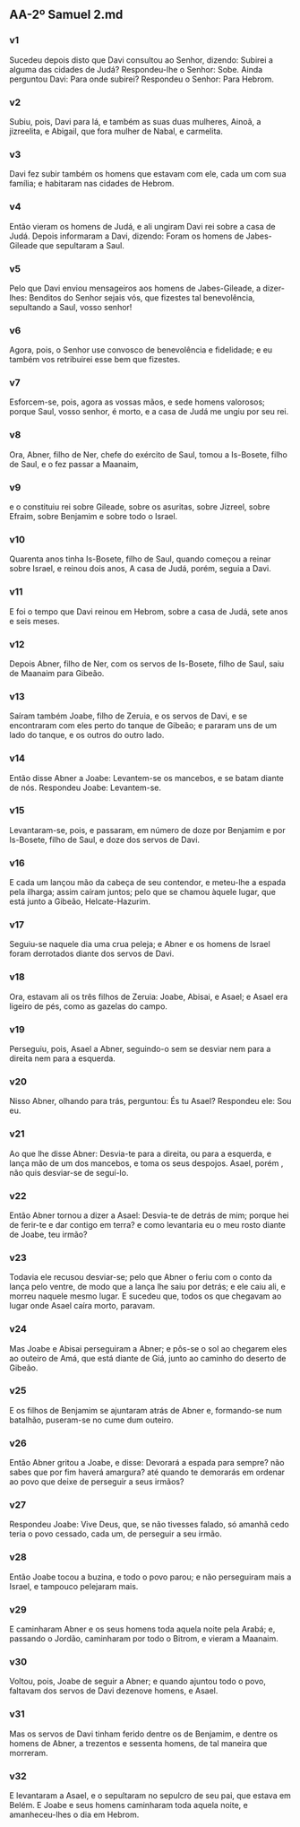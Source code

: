 ## AA-2º Samuel 2.md
### v1
 Sucedeu depois disto que Davi consultou ao Senhor, dizendo: Subirei a alguma das cidades de Judá? Respondeu-lhe o Senhor: Sobe. Ainda perguntou Davi: Para onde subirei? Respondeu o Senhor: Para Hebrom.
### v2
 Subiu, pois, Davi para lá, e também as suas duas mulheres, Ainoã, a jizreelita, e Abigail, que fora mulher de Nabal, e carmelita.
### v3
 Davi fez subir também os homens que estavam com ele, cada um com sua família; e habitaram nas cidades de Hebrom.
### v4
 Então vieram os homens de Judá, e ali ungiram Davi rei sobre a casa de Judá. Depois informaram a Davi, dizendo: Foram os homens de Jabes-Gileade que sepultaram a Saul.
### v5
 Pelo que Davi enviou mensageiros aos homens de Jabes-Gileade, a dizer-lhes: Benditos do Senhor sejais vós, que fizestes tal benevolência, sepultando a Saul, vosso senhor!
### v6
 Agora, pois, o Senhor use convosco de benevolência e fidelidade; e eu também vos retribuirei esse bem que fizestes.
### v7
 Esforcem-se, pois, agora as vossas mãos, e sede homens valorosos; porque Saul, vosso senhor, é morto, e a casa de Judá me ungiu por seu rei.
### v8
 Ora, Abner, filho de Ner, chefe do exército de Saul, tomou a Is-Bosete, filho de Saul, e o fez passar a Maanaim,
### v9
 e o constituiu rei sobre Gileade, sobre os asuritas, sobre Jizreel, sobre Efraim, sobre Benjamim e sobre todo o Israel.
### v10
 Quarenta anos tinha Is-Bosete, filho de Saul, quando começou a reinar sobre Israel, e reinou dois anos, A casa de Judá, porém, seguia a Davi.
### v11
 E foi o tempo que Davi reinou em Hebrom, sobre a casa de Judá, sete anos e seis meses.
### v12
 Depois Abner, filho de Ner, com os servos de Is-Bosete, filho de Saul, saiu de Maanaim para Gibeão.
### v13
 Saíram também Joabe, filho de Zeruia, e os servos de Davi, e se encontraram com eles perto do tanque de Gibeão; e pararam uns de um lado do tanque, e os outros do outro lado.
### v14
 Então disse Abner a Joabe: Levantem-se os mancebos, e se batam diante de nós. Respondeu Joabe: Levantem-se.
### v15
 Levantaram-se, pois, e passaram, em número de doze por Benjamim e por Is-Bosete, filho de Saul, e doze dos servos de Davi.
### v16
 E cada um lançou mão da cabeça de seu contendor, e meteu-lhe a espada pela ilharga; assim caíram juntos; pelo que se chamou àquele lugar, que está junto a Gibeão, Helcate-Hazurim.
### v17
 Seguiu-se naquele dia uma crua peleja; e Abner e os homens de Israel foram derrotados diante dos servos de Davi.
### v18
 Ora, estavam ali os três filhos de Zeruia: Joabe, Abisai, e Asael; e Asael era ligeiro de pés, como as gazelas do campo.
### v19
 Perseguiu, pois, Asael a Abner, seguindo-o sem se desviar nem para a direita nem para a esquerda.
### v20
 Nisso Abner, olhando para trás, perguntou: És tu Asael? Respondeu ele: Sou eu.
### v21
 Ao que lhe disse Abner: Desvia-te para a direita, ou para a esquerda, e lança mão de um dos mancebos, e toma os seus despojos. Asael, porém , não quis desviar-se de seguí-lo.
### v22
 Então Abner tornou a dizer a Asael: Desvia-te de detrás de mim; porque hei de ferir-te e dar contigo em terra? e como levantaria eu o meu rosto diante de Joabe, teu irmão?
### v23
 Todavia ele recusou desviar-se; pelo que Abner o feriu com o conto da lança pelo ventre, de modo que a lança lhe saiu por detrás; e ele caiu ali, e morreu naquele mesmo lugar. E sucedeu que, todos os que chegavam ao lugar onde Asael caíra morto, paravam.
### v24
 Mas Joabe e Abisai perseguiram a Abner; e pôs-se o sol ao chegarem eles ao outeiro de Amá, que está diante de Giá, junto ao caminho do deserto de Gibeão.
### v25
 E os filhos de Benjamim se ajuntaram atrás de Abner e, formando-se num batalhão, puseram-se no cume dum outeiro.
### v26
 Então Abner gritou a Joabe, e disse: Devorará a espada para sempre? não sabes que por fim haverá amargura? até quando te demorarás em ordenar ao povo que deixe de perseguir a seus irmãos?
### v27
 Respondeu Joabe: Vive Deus, que, se não tivesses falado, só amanhã cedo teria o povo cessado, cada um, de perseguir a seu irmão.
### v28
 Então Joabe tocou a buzina, e todo o povo parou; e não perseguiram mais a Israel, e tampouco pelejaram mais.
### v29
 E caminharam Abner e os seus homens toda aquela noite pela Arabá; e, passando o Jordão, caminharam por todo o Bitrom, e vieram a Maanaim.
### v30
 Voltou, pois, Joabe de seguir a Abner; e quando ajuntou todo o povo, faltavam dos servos de Davi dezenove homens, e Asael.
### v31
 Mas os servos de Davi tinham ferido dentre os de Benjamim, e dentre os homens de Abner, a trezentos e sessenta homens, de tal maneira que morreram.
### v32
 E levantaram a Asael, e o sepultaram no sepulcro de seu pai, que estava em Belém. E Joabe e seus homens caminharam toda aquela noite, e amanheceu-lhes o dia em Hebrom.
